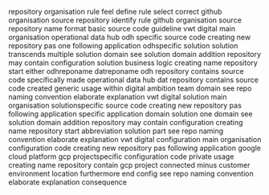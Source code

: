 repository organisation rule feel define rule select correct github organisation source repository identify rule github organisation source repository name format basic source code guideline vwt digital main organisation operational data hub odh specific source code creating new repository pas one following application odhspecific solution solution transcends multiple solution domain see solution domain addition repository may contain configuration solution business logic creating name repository start either odhreponame datreponame odh repository contains source code specifically made operational data hub dat repository contains source code created generic usage within digital ambition team domain see repo naming convention elaborate explanation vwt digital solution main organisation solutionspecific source code creating new repository pas following application specific application domain solution one domain see solution domain addition repository may contain configuration creating name repository start abbreviation solution part see repo naming convention elaborate explanation vwt digital configuration main organisation configuration code creating new repository pas following application google cloud platform gcp projectspecific configuration code private usage creating name repository contain gcp project connected minus customer environment location furthermore end config see repo naming convention elaborate explanation consequence